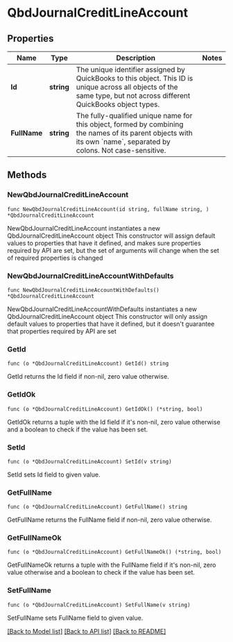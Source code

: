 # QbdJournalCreditLineAccount

## Properties

Name | Type | Description | Notes
------------ | ------------- | ------------- | -------------
**Id** | **string** | The unique identifier assigned by QuickBooks to this object. This ID is unique across all objects of the same type, but not across different QuickBooks object types. | 
**FullName** | **string** | The fully-qualified unique name for this object, formed by combining the names of its parent objects with its own &#x60;name&#x60;, separated by colons. Not case-sensitive. | 

## Methods

### NewQbdJournalCreditLineAccount

`func NewQbdJournalCreditLineAccount(id string, fullName string, ) *QbdJournalCreditLineAccount`

NewQbdJournalCreditLineAccount instantiates a new QbdJournalCreditLineAccount object
This constructor will assign default values to properties that have it defined,
and makes sure properties required by API are set, but the set of arguments
will change when the set of required properties is changed

### NewQbdJournalCreditLineAccountWithDefaults

`func NewQbdJournalCreditLineAccountWithDefaults() *QbdJournalCreditLineAccount`

NewQbdJournalCreditLineAccountWithDefaults instantiates a new QbdJournalCreditLineAccount object
This constructor will only assign default values to properties that have it defined,
but it doesn't guarantee that properties required by API are set

### GetId

`func (o *QbdJournalCreditLineAccount) GetId() string`

GetId returns the Id field if non-nil, zero value otherwise.

### GetIdOk

`func (o *QbdJournalCreditLineAccount) GetIdOk() (*string, bool)`

GetIdOk returns a tuple with the Id field if it's non-nil, zero value otherwise
and a boolean to check if the value has been set.

### SetId

`func (o *QbdJournalCreditLineAccount) SetId(v string)`

SetId sets Id field to given value.


### GetFullName

`func (o *QbdJournalCreditLineAccount) GetFullName() string`

GetFullName returns the FullName field if non-nil, zero value otherwise.

### GetFullNameOk

`func (o *QbdJournalCreditLineAccount) GetFullNameOk() (*string, bool)`

GetFullNameOk returns a tuple with the FullName field if it's non-nil, zero value otherwise
and a boolean to check if the value has been set.

### SetFullName

`func (o *QbdJournalCreditLineAccount) SetFullName(v string)`

SetFullName sets FullName field to given value.



[[Back to Model list]](../README.md#documentation-for-models) [[Back to API list]](../README.md#documentation-for-api-endpoints) [[Back to README]](../README.md)


